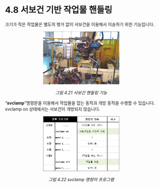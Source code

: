 ﻿# 4.8 서보건 기반 작업물 핸들링

크기가 작은 작업물은 별도의 행거 없이 서보건을 이용해서 이송하기 위한 기능입니다.

<p align="center">
 <img src="../.gitbook/assets/image (52).png" width="50%"></img>
 <em><p align="center">그림 4.21 서보건 핸들링 기능</p></em>
</p>

“**svclamp**”명령문을 이용해서 작업물을 잡는 동작과 개방 동작을 수행할 수 있습니다. svclamp on 상태에서는 서보건이 개방되지 않습니다.

<p align="center">
 <img src="../.gitbook/assets/image (12).png" width="50%"></img>
 <em><p align="center">그림 4.22 svclamp 명령어 프로그램</p></em>
</p>
